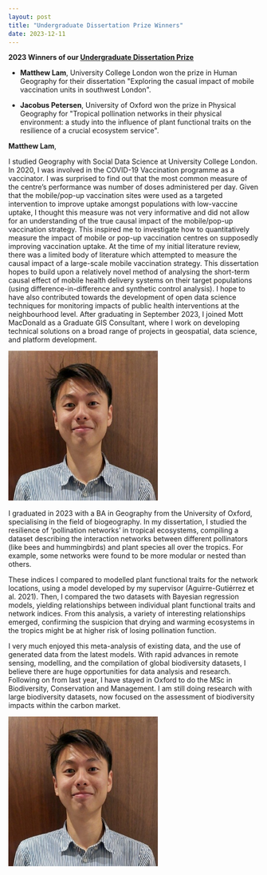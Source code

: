 ```yaml
---
layout: post
title: "Undergraduate Dissertation Prize Winners"
date: 2023-12-11
---
```


**2023 Winners of our [Undergraduate Dissertation Prize](https://qmrg.github.io/dissertation_prize)**


- **Matthew Lam**, University College London won the prize in Human Geography for their dissertation "Exploring the casual impact of mobile vaccination units in southwest London".
 

- **Jacobus Petersen**, University of Oxford won the prize in Physical Geography for "Tropical pollination networks in their physical environment: a study into the influence of plant functional traits on the resilience of a crucial ecosystem service".
 
**Matthew Lam**, 

I studied Geography with Social Data Science at University College London. In 2020, I was involved in the COVID-19 Vaccination programme as a vaccinator. I was surprised to find out that the most common measure of the centre’s performance was number of doses administered per day. Given that the mobile/pop-up vaccination sites were used as a targeted intervention to improve uptake amongst populations with low-vaccine uptake, I thought this measure was not very informative and did not allow for an understanding of the true causal impact of the mobile/pop-up vaccination strategy. This inspired me to investigate how to quantitatively measure the impact of mobile or pop-up vaccination centres on supposedly improving vaccination uptake. 
At the time of my initial literature review, there was a limited body of literature which attempted to measure the causal impact of a large-scale mobile vaccination strategy. This dissertation hopes to build upon a relatively novel method of analysing the short-term causal effect of mobile health delivery systems on their target populations (using difference-in-difference and synthetic control analysis). I hope to have also contributed towards the development of open data science techniques for monitoring impacts of public health interventions at the neighbourhood level. 
After graduating in September 2023, I joined Mott MacDonald as a Graduate GIS Consultant, where I work on developing technical solutions on a broad range of projects in geospatial, data science, and platform development.

<img src="/images/matthew_lam.jpg" alt="Matthew Lam" width="300"/>

I graduated in 2023 with a BA in Geography from the University of Oxford, specialising in the field of biogeography. In my dissertation, I studied the resilience of ‘pollination networks’ in tropical ecosystems, compiling a dataset describing the interaction networks between different pollinators (like bees and hummingbirds) and plant species all over the tropics. For example, some networks were found to be more modular or nested than others. 

These indices I compared to modelled plant functional traits for the network locations, using a model developed by my supervisor (Aguirre-Gutiérrez et al. 2021). Then, I compared the two datasets with Bayesian regression models, yielding relationships between individual plant functional traits and network indices. From this analysis, a variety of interesting relationships emerged, confirming the suspicion that drying and warming ecosystems in the tropics might be at higher risk of losing pollination function.

I very much enjoyed this meta-analysis of existing data, and the use of generated data from the latest models. With rapid advances in remote sensing, modelling, and the compilation of global biodiversity datasets, I believe there are huge opportunities for data analysis and research. Following on from last year, I have stayed in Oxford to do the MSc in Biodiversity, Conservation and Management. I am still doing research with large biodiversity datasets, now focused on the assessment of biodiversity impacts within the carbon market.

<img src="/images/matthew_lam.jpg" alt="Matthew Lam" width="300"/>

